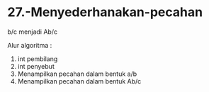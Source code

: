 # 27.-Menyederhanakan-pecahan
b/c menjadi Ab/c

Alur algoritma :
1. int pembilang
2. int penyebut
3. Menampilkan pecahan dalam bentuk a/b
4. Menampilkan pecahan dalam bentuk Ab/c
